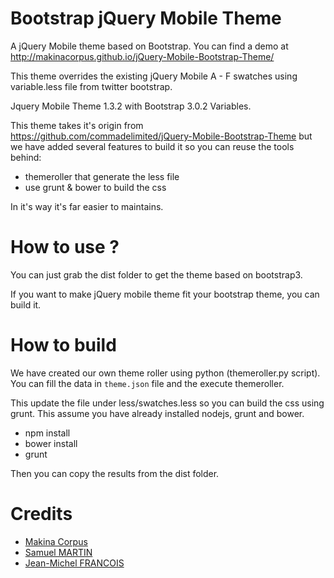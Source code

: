 # Bootstrap jQuery Mobile Theme

A jQuery Mobile theme based on Bootstrap.
You can find a demo at http://makinacorpus.github.io/jQuery-Mobile-Bootstrap-Theme/

This theme overrides the existing jQuery Mobile A - F swatches using
variable.less file from twitter bootstrap.

Jquery Mobile Theme 1.3.2 with Bootstrap 3.0.2 Variables.

This theme takes it's origin from
https://github.com/commadelimited/jQuery-Mobile-Bootstrap-Theme
but we have added several features to build it so you can reuse the tools behind:

* themeroller that generate the less file
* use grunt & bower to build the css

In it's way it's far easier to maintains.

# How to use ?

You can just grab the dist folder to get the theme based on bootstrap3.

If you want to make jQuery mobile theme fit your bootstrap theme, you can build it.

# How to build

We have created our own theme roller using python (themeroller.py script).
You can fill the data in `theme.json` file and the execute themeroller.

This update the file under less/swatches.less so you can build the css using
grunt. This assume you have already installed nodejs, grunt and bower.

* npm install
* bower install
* grunt

Then you can copy the results from the dist folder.

# Credits

* [Makina Corpus](http://www.makina-corpus)
* [Samuel MARTIN](https://github.com/samaradona)
* [Jean-Michel FRANCOIS](https://github.com/toutpt)
